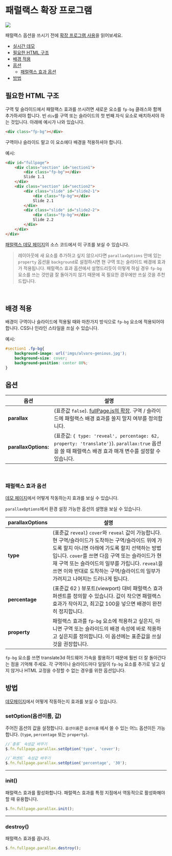 # 패럴랙스 확장 프로그램

![](https://cloud.githubusercontent.com/assets/1706326/23580315/f28edab4-00f6-11e7-90f9-81ffafd77b0e.gif)

패럴랙스 옵션을 쓰시기 전에 [확장 프로그램 사용](https://github.com/alvarotrigo/fullPage.js/tree/dev/lang/korean#%ED%99%95%EC%9E%A5-%ED%94%84%EB%A1%9C%EA%B7%B8%EB%9E%A8-%EC%82%AC%EC%9A%A9)을 읽어보세요.
- [실시간 데모](http://alvarotrigo.com/fullPage/extensions/parallax.html)
- [필요한 HTML 구조](#%ED%95%84%EC%9A%94%ED%95%9C-html-%EA%B5%AC%EC%A1%B0)
- [배경 적용](#%EB%B0%B0%EA%B2%BD-%EC%A0%81%EC%9A%A9)
- [옵션](#%EC%98%B5%EC%85%98)
  - [패럴랙스 효과 옵션](#%ED%8C%A8%EB%9F%B4%EB%9E%99%EC%8A%A4-%ED%9A%A8%EA%B3%BC-%EC%98%B5%EC%85%98)
- [방법](#%EB%B0%A9%EB%B2%95)

## 필요한 HTML 구조
구역 및 슬라이드에서 패럴랙스 효과를 쓰시려면 새로운 요소를 `fp-bg` 클래스와 함께 추가하셔야 합니다. 빈 `div`를 구역 또는 슬라이드의 첫 번째 자식 요소로 배치하셔야 하는 것입니다. 아래에 예시가 나와 있습니다.

```html
<div class="fp-bg"></div>
```

구역이나 슬라이드 말고 이 요소에다 배경을 적용하셔야 합니다.

예시:
```html
<div id="fullpage">
    <div class="section" id="section1">
        <div class="fp-bg"></div>
        Slide 1.1
    </div>
    <div class="section" id="section2">
        <div class="slide" id="slide2-1">
            <div class="fp-bg"></div>
            Slide 2.1
        </div>
        <div class="slide" id="slide2-2">
            <div class="fp-bg"></div>
            Slide 2.2
        </div>
    </div>
</div>
```

[패럴랙스 데모 페이지](http://alvarotrigo.com/fullPage/extensions/parallax.html)의 소스 코드에서 이 구조를 보실 수 있습니다.

> 레이아웃에 새 요소를 추가하고 싶지 않으시다면 `parallaxOptions` 안에 있는 `property` 옵션을 `background`로 설정하시면 현 구역 또는 슬라이드 배경에 효과가 적용됩니다.
> 패럴랙스 효과 옵션에서 설명드리듯이 이렇게 하실 경우 `fp-bg` 요소를 쓰는 것만큼 잘 돌아가지 않기 때문에 꼭 필요한 경우에만 쓰실 것을 추천드립니다.

<br>

## 배경 적용
배경이 구역이나 슬라이드에 적용될 때와 마찬가지 방식으로 `fp-bg` 요소에 적용되어야 합니다.
CSS나 인라인 스타일을 쓰실 수 있습니다.

예시:
```css
#section1 .fp-bg{
    background-image: url('imgs/alvaro-genious.jpg');
    background-size: cover;
    background-position: center 80%;
}
```
## 옵션

| 옵션  | 설명 |
| ------------- | ------------- |
| **parallax**  | (표준값 `false`). [fullPage.js의 확장](http://alvarotrigo.com/fullPage/extensions/). 구역 / 슬라이드에 패럴랙스 배경 효과를 쓸지 말지 여부를 정의합니다.  |
| **parallaxOptions:**   | (표준값: `{ type: 'reveal', percentage: 62, property: 'translate'}`). `parallax:true` 옵션을 쓸 때 패럴랙스 배경 효과 매개 변수를 설정할 수 있습니다.  |
<br>

### 패럴랙스 효과 옵션

[데모 페이지](http://alvarotrigo.com/fullPage/extensions/parallax.html)에서 어떻게 작동하는지 효과를 보실 수 있습니다.

`parallaxOptions`에서 환경 설정 가능한 옵션의 설명을 보실 수 있습니다.

| parallaxOptions  |설명 |
| ------------- | ------------- |
| **type**  | (표준값 `reveal`) `cover`와 `reveal` 값이 가능합니다. 현 구역/슬라이드가 도착하는 구역/슬라이드 위에 가도록 할지 아니면 아래에 가도록 할지 선택하는 방법입니다. `cover`를 쓰면 다음 구역 또는 슬라이드가 현재 구역 또는 슬라이드의 일부를 가립니다. `reveal`을 쓰면 이와 반대로 도착하는 구역/슬라이드의 일부가 가려지고 나머지는 드러나게 됩니다.  |
| **percentage**  | (표준값 62 ) 뷰포트(viewport) 대비 패럴랙스 효과 퍼센트를 정의할 수 있습니다. 값이 작으면 패럴랙스 효과가 작아지고, 최고값 100을 넣으면 배경이 완전히 정지합니다.   |
| **property** | 패럴랙스 효과를 `fp-bg` 요소에 적용하고 싶은지, 아니면 구역 또는 슬라이드의 배경 속성에 바로 적용하고 싶은지를 정의합니다. 이 옵션에는 표준값을 쓰실 것을 권장합니다.|

`fp-bg` 요소를 쓰면 translate3d 하드웨어 가속을 활용하기 때문에 훨씬 더 잘 돌아간다는 점을 기억해 주세요. 각 구역이나 슬라이드마다 일일이 `fp-bg` 요소를 추가로 넣고 싶지 않거나 HTML 교정을 수정할 수 없는 경우를 위한 옵션입니다.

## 방법
[데모페이지](http://alvarotrigo.com/fullPage/extensions/parallax.html)에서 어떻게 작동하는지 효과를 보실 수 있습니다.

### setOption(옵션이름, 값)
주어진 옵션의 값을 설정합니다. `옵션이름`은 `옵션이름` 에서 쓸 수 있는 어느 옵션이든 가능합니다. (`type`, `percentage` 또는 `property`).
```javascript
//`종류` 속성값 바꾸기
$.fn.fullpage.parallax.setOption('type', 'cover');

//`퍼센트` 속성값 바꾸기
$.fn.fullpage.parallax.setOption('percentage', '30');
```
---

### init()
패럴랙스 효과를 활성화합니다. 패럴랙스 효과를 특정 지점에서 역동적으로 활성화해야 할 때 유용합니다.
```javascript
$.fn.fullpage.parallax.init();
```
---
### destroy()
패럴랙스 효과를 끕니다.
```javascript
$.fn.fullpage.parallax.destroy();
```


